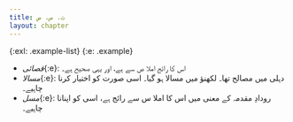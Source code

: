 ```yaml
---
title: ث، س، ص
layout: chapter
---
```


{:exl: .example-list}
{:e: .example}

* *قصائی*{:e}: اس کا رائج املا ص سے ہے، اور یہی صحیح ہے۔
* *مسالا*{:e}: دہلی میں مصالح تھا۔ لکھنؤ میں مسالا ہو گیا۔ اسی صورت کو اختیار کرنا چاہیے۔
* *مسل*{:e}: رودادِ مقدمہ کے معنی میں اس کا املا س سے رائج ہے، اسی کو اپنانا چاہیے۔
